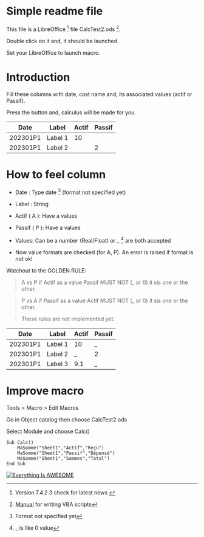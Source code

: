 # Simple readme file

This file is a LibreOffice [^1] file CalcTest2.ods [^2].

Double click on it and, it should be launched. 

Set your LibreOffice to launch macro.


# Introduction
Fill these columns with date, cost name and, its associated values (actif or Passif).

Press the button and, calculus will be made for you.

| Date | Label | Actif | Passif |
| ----------- | ----------- | ----------- | ----------- |
| 202301P1 | Label 1 | 10 | |
| 202301P1 | Label 2 |  | 2|

# How to feel column
* Date : Type date [^3] (format not specified yet)

* Label : String 

* Actif ( A ): Have a values

* Passif ( P ): Have a values

* Values: Can be a number (Real/Float) or _ [^4]  are both accepted

* Now value formats are checked (for A, P). An error is raised if format is not ok!

Watchout to the GOLDEN RULE:

> A vs P  if Actif as a value Passif MUST NOT (_ or 0) it sis one or the other.

> P vs A  if Passif as a value Actif MUST NOT (_ or 0) it sis one or the other.

> These rules are not implemented yet.

| Date | Label | Actif | Passif |
| ----------- | ----------- | ----------- | ----------- |
| 202301P1 | Label 1 | 10 | _ |
| 202301P1 | Label 2 | _  | 2|
| 202301P1 | Label 3 | 9.1  | _ |


<!--
![This is the alt tag](./Screenshot_2023-01-02_at_03.07.02.png)
![This is the alt tag](./Screenshot_2023-01-02_at_03.07.38.png)
-->


# Improve macro
Tools > Macro > Edit Macros

Go in Object catalog then choose CalcTest2.ods

Select Module and choose Calc()

```
Sub Calc()
	MaSomme("Sheet1","Actif","Reçu")
	MaSomme("Sheet1","Passif","Dépensé")
	MaSomme("Sheet1","Sommes","Total")
End Sub
```
[![Everything Is AWESOME](http://i.imgur.com/Ot5DWAW.png)](https://youtu.be/C4200ZAJuM0)

[^1]: Version 7.4.2.3 check for latest news [^6]
[^2]: [Manual](https://help.libreoffice.org/7.4/en-US/text/sbasic/shared/vbasupport.html?&DbPAR=SHARED&System=MAC) for writing VBA scripts
[^3]: Format not specified yet
[^4]: _ [^5] is like 0 value
[^5]: _ must be alone
[^6]: Latest [news](https://wiki.documentfoundation.org/Main_Page) for OO and VBA!
